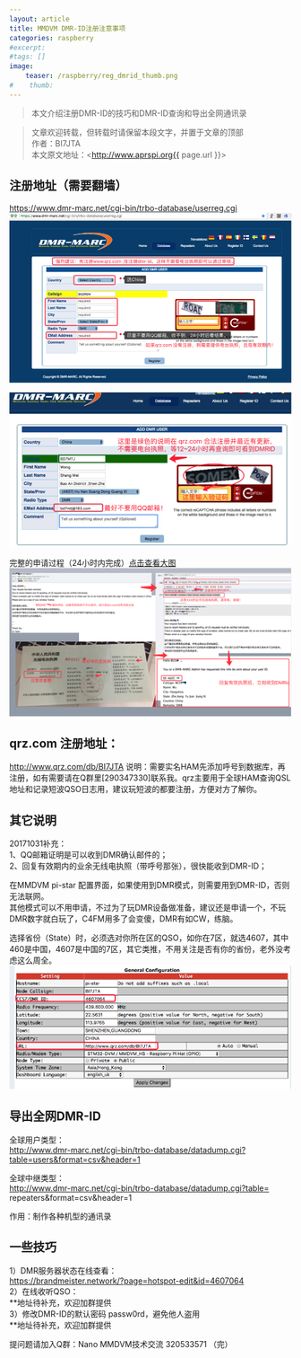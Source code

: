 ```yaml
---
layout: article
title: MMDVM DMR-ID注册注意事项
categories: raspberry
#excerpt:
#tags: []
image:
    teaser: /raspberry/reg_dmrid_thumb.png
#    thumb:
---
```



> 本文介绍注册DMR-ID的技巧和DMR-ID查询和导出全网通讯录

> 文章欢迎转载，但转载时请保留本段文字，并置于文章的顶部  
> 作者：BI7JTA  
> 本文原文地址：<http://www.aprspi.org{{ page.url }}>

## 注册地址（需要翻墙）
https://www.dmr-marc.net/cgi-bin/trbo-database/userreg.cgi  
![osc_archi](/images/raspberry/reg_dmrid_notqrz.png)

![osc_archi](/images/raspberry/reg_dmrid_qrz.png)

完整的申请过程（24小时内完成）[点击查看大图](http://www.aprspi.org/images/mmdvm/dmr_id_reg.png)   
![osc_archi](/images/mmdvm/dmr_id_reg.png)

## qrz.com 注册地址：
http://www.qrz.com/db/BI7JTA 
说明：需要实名HAM先添加呼号到数据库，再注册，如有需要请在Q群里[290347330]联系我。qrz主要用于全球HAM查询QSL地址和记录短波QSO日志用，建议玩短波的都要注册，方便对方了解你。

## 其它说明
20171031补充：  
1、QQ邮箱证明是可以收到DMR确认邮件的；   
2、回复有效期内的业余无线电执照（带呼号那张），很快能收到DMR-ID；  
 
在MMDVM pi-star 配置界面，如果使用到DMR模式，则需要用到DMR-ID，否则无法联网。  
其他模式可以不用申请，不过为了玩DMR设备做准备，建议还是申请一个，不玩DMR数字就白玩了，C4FM用多了会变傻，DMR有如CW，练脑。  

选择省份（State）时，必须选对你所在区的QSO，如你在7区，就选4607，其中460是中国，4607是中国的7区，其它类推，不用关注是否有你的省份，老外没考虑这么周全。  
![osc_archi](/images/raspberry/reg_dmrid_pistar.png)

## 导出全网DMR-ID
全球用户类型：  
http://www.dmr-marc.net/cgi-bin/trbo-database/datadump.cgi?table=users&format=csv&header=1  

全球中继类型：   
http://www.dmr-marc.net/cgi-bin/trbo-database/datadump.cgi?table= repeaters&format=csv&header=1  

作用：制作各种机型的通讯录  

## 一些技巧
1）DMR服务器状态在线查看：  
https://brandmeister.network/?page=hotspot-edit&id=4607064    
2）在线收听QSO：  
**地址待补充，欢迎加群提供  
3）修改DMR-ID的默认密码 passw0rd，避免他人盗用    
**地址待补充，欢迎加群提供 

提问题请加入Q群：Nano MMDVM技术交流 320533571 
（完）





